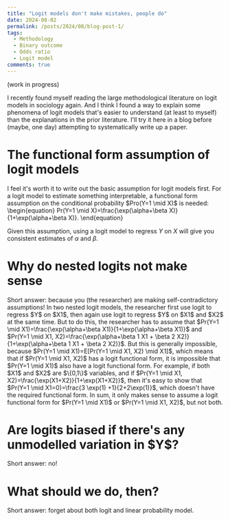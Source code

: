 ```yaml
---
title: "Logit models don't make mistakes, people do"
date: 2024-08-02
permalink: /posts/2024/08/blog-post-1/
tags:
  - Methodology
  - Binary outcome
  - Odds ratio
  - Logit model
comments: true
---
```

(work in progress)

I recently found myself reading the large methodological literature on logit models in sociology again. And I think I found a way to explain some phenomena of logit models that's easier to understand (at least to myself) than the explanations in the prior literature. I'll try it here in a blog before (maybe, one day) attempting to systematically write up a paper. 

<h1> The functional form assumption of logit models </h1>
I feel it's worth it to write out the basic assumption for logit models first. For a logit model to estimate something interpretable, a functional form assumption on the conditional probability $Pro(Y=1 \mid X)$ is needed:
\begin{equation}
 Pr(Y=1 \mid X)=\frac{\exp(\alpha+\beta X)}{1+\exp(\alpha+\beta X)}.
\end{equation}

Given this assumption, using a logit model to regress $Y$ on $X$ will give you consistent estimates of $\alpha$ and $\beta$. 
  
<h1> Why do nested logits not make sense </h1>
Short answer: because you (the researcher) are making self-contradictory assumptions! In two nested logit models, the researcher first use logit to regress $Y$ on $X1$, then again use logit to regress $Y$ on $X1$ and $X2$ at the same time. But to do this, the researcher has to assume that $Pr(Y=1 \mid X1)=\frac{\exp(\alpha+\beta X1)}{1+\exp(\alpha+\beta X1)}$ and $Pr(Y=1 \mid X1, X2)=\frac{\exp(\alpha+\beta 1 X1 + \beta 2 X2)}{1+\exp(\alpha+\beta 1 X1 + \beta 2 X2)}$. But this is generally impossible, because $Pr(Y=1 \mid X1)=E[Pr(Y=1 \mid X1, X2) \mid X1]$, which means that if $Pr(Y=1 \mid X1, X2)$ has a logit functional form, it is impossible that $Pr(Y=1 \mid X1)$ also have a logit functional form. For example, if both $X1$ and $X2$ are $\{0,1\}$ variables, and if $Pr(Y=1 \mid X1, X2)=\frac{\exp(X1+X2)}{1+\exp(X1+X2)}$, then it's easy to show that $Pr(Y=1 \mid X1=0)=\frac{3 \exp(1) +1}{2+2\exp(1)}$, which doesn't have the required functional form. In sum, it only makes sense to assume a logit functional form for $Pr(Y=1 \mid X1)$ or $Pr(Y=1 \mid X1, X2)$, but not both. 

<h1> Are logits biased if there's any unmodelled variation in $Y$? </h1>
Short answer: no! 

<h1> What should we do, then? </h1>
Short answer: forget about both logit and linear probability model. 


